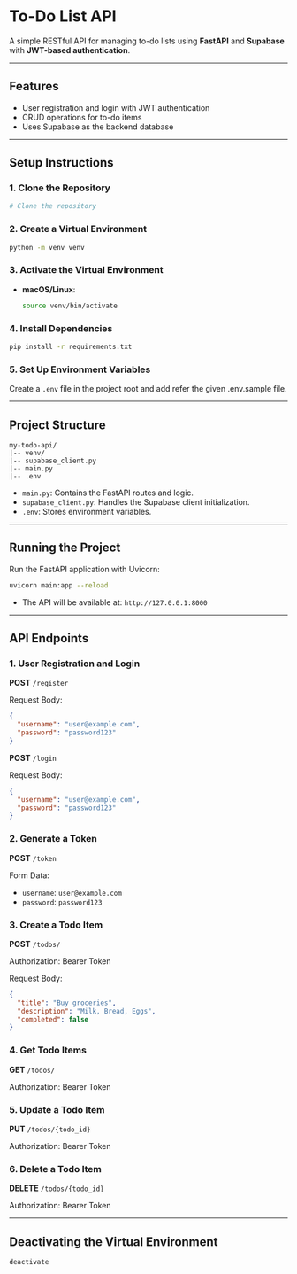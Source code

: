 # To-Do List API

A simple RESTful API for managing to-do lists using **FastAPI** and **Supabase** with **JWT-based authentication**.

---

## Features

- User registration and login with JWT authentication
- CRUD operations for to-do items
- Uses Supabase as the backend database

---

## Setup Instructions

### 1. Clone the Repository

```bash
# Clone the repository
```

### 2. Create a Virtual Environment

```bash
python -m venv venv
```

### 3. Activate the Virtual Environment

- **macOS/Linux**:
  ```bash
  source venv/bin/activate
  ```

### 4. Install Dependencies

```bash
pip install -r requirements.txt
```

### 5. Set Up Environment Variables

Create a `.env` file in the project root and add refer the given .env.sample file.

---

## Project Structure

```
my-todo-api/
|-- venv/
|-- supabase_client.py
|-- main.py
|-- .env
```

- `main.py`: Contains the FastAPI routes and logic.
- `supabase_client.py`: Handles the Supabase client initialization.
- `.env`: Stores environment variables.

---

## Running the Project

Run the FastAPI application with Uvicorn:

```bash
uvicorn main:app --reload
```

- The API will be available at: `http://127.0.0.1:8000`

---

## API Endpoints

### 1. **User Registration and Login**

**POST** `/register`

Request Body:

```json
{
  "username": "user@example.com",
  "password": "password123"
}
```

**POST** `/login`

Request Body:

```json
{
  "username": "user@example.com",
  "password": "password123"
}
```

### 2. **Generate a Token**

**POST** `/token`

Form Data:

- `username`: `user@example.com`
- `password`: `password123`

### 3. **Create a Todo Item**

**POST** `/todos/`

Authorization: Bearer Token

Request Body:

```json
{
  "title": "Buy groceries",
  "description": "Milk, Bread, Eggs",
  "completed": false
}
```

### 4. **Get Todo Items**

**GET** `/todos/`

Authorization: Bearer Token

### 5. **Update a Todo Item**

**PUT** `/todos/{todo_id}`

Authorization: Bearer Token

### 6. **Delete a Todo Item**

**DELETE** `/todos/{todo_id}`

Authorization: Bearer Token

---

## Deactivating the Virtual Environment

```bash
deactivate
```
